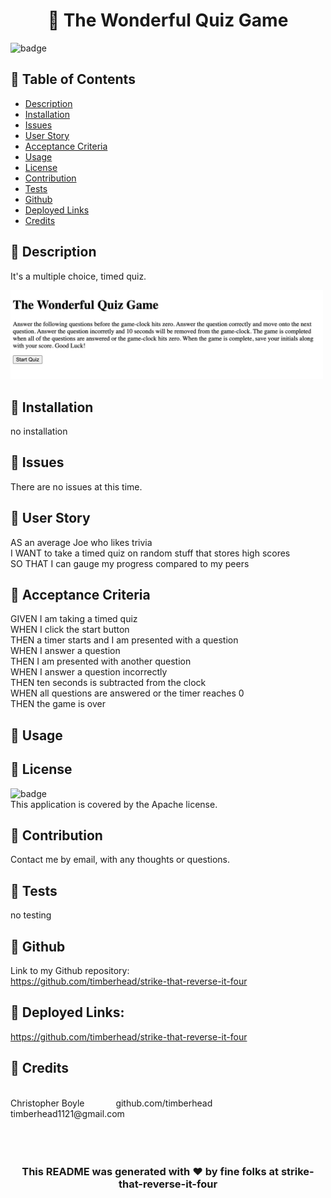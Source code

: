 



<h1 align="center">🐛 The Wonderful Quiz Game</h1>
  
![badge](https://img.shields.io/badge/license-Apache-blue)<br/>
## 🌼 Table of Contents
- [Description](#description)
- [Installation](#installation)
- [Issues](#issues)
- [User Story](#user_story)
- [Acceptance Criteria](#acceptance_criteria)
- [Usage](#usage)
- [License](#license)
- [Contribution](#contribution)
- [Tests](#tests)
- [Github](#github)
- [Deployed Links](#deployed_links)
- [Credits](#name#github#email)

## 🌼 Description

It's a multiple choice, timed quiz.

<img src="images/Wonderful Quiz Game.jpeg" alt="The Wonder Quiz Game starting page" width="500"/>

## 🌼 Installation

no installation

## 🌼 Issues

There are no issues at this time.

## 🌼 User Story

AS an average Joe who likes trivia
<br/>
I WANT to take a timed quiz on random stuff that stores high scores
<br/>
SO THAT I can gauge my progress compared to my peers 
<br/>

## 🌼 Acceptance Criteria

GIVEN I am taking a timed quiz
<br />
WHEN I click the start button
<br />
THEN a timer starts and I am presented with a question
<br />
WHEN I answer a question
<br />
THEN I am presented with another question
<br />
WHEN I answer a question incorrectly
<br />
THEN ten seconds is subtracted from the clock
<br />
WHEN all questions are answered or the timer reaches 0
<br />
THEN the game is over
<br /> 

## 🌼 Usage



## 🌼 License

![badge](https://img.shields.io/badge/license-Apache-blue)
<br />
This application is covered by the Apache license.

## 🌼 Contribution

Contact me by email, with any thoughts or questions.

## 🌼 Tests

no testing

## 🌼 Github

Link to my Github repository:
<br/>
https://github.com/timberhead/strike-that-reverse-it-four

## 🌼 Deployed Links:

https://github.com/timberhead/strike-that-reverse-it-four

## 🦋 Credits
<br/>
Christopher Boyle&nbsp;&nbsp;&emsp;&emsp;&emsp;github.com/timberhead&nbsp;&nbsp;&nbsp;&emsp;&emsp;&emsp;timberhead1121@gmail.com
<br/>
<br/>
<br/>
<br/>

<h3 align="center">This README was generated with ❤️ by fine folks at strike-that-reverse-it-four</h3>
